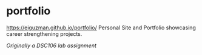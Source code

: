 # portfolio
https://eiguzman.github.io/portfolio/
Personal Site and Portfolio showcasing career strengthening projects.

*Originally a DSC106 lab assignment*
